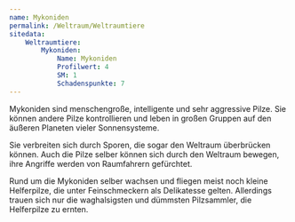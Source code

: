 ```yaml
---
name: Mykoniden
permalink: /Weltraum/Weltraumtiere
sitedata:
    Weltraumtiere:
        Mykoniden:
            Name: Mykoniden
            Profilwert: 4
            SM: 1
            Schadenspunkte: 7
---
```


Mykoniden sind menschengroße, intelligente und sehr aggressive Pilze. Sie können andere Pilze kontrollieren und leben in großen Gruppen auf den äußeren Planeten vieler Sonnensysteme.

Sie verbreiten sich durch Sporen, die sogar den Weltraum überbrücken können. Auch die Pilze selber können sich durch den Weltraum bewegen, ihre Angriffe werden von Raumfahrern gefürchtet.

Rund um die Mykoniden selber wachsen und fliegen meist noch kleine Helferpilze, die unter Feinschmeckern als Delikatesse gelten. Allerdings trauen sich nur die waghalsigsten und dümmsten Pilzsammler, die Helferpilze zu ernten.
